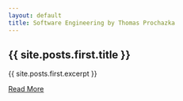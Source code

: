 ```yaml
---
layout: default
title: Software Engineering by Thomas Prochazka
---
```


<section class="c-post">
    <h1 class="c-post__title">{{ site.posts.first.title }}</h1>
    <p>{{ site.posts.first.excerpt }}</p>
    <a href="{{ site.posts.first.url }}">Read More</a>
</section>